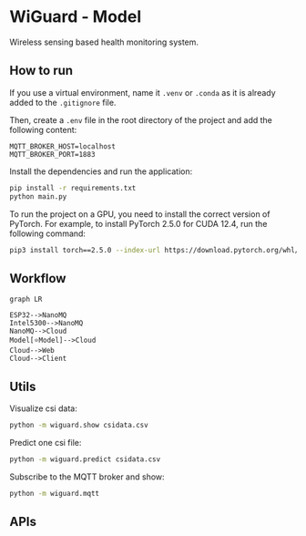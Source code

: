 # WiGuard - Model

Wireless sensing based health monitoring system.

## How to run

If you use a virtual environment, name it `.venv` or `.conda` as it is already added to the `.gitignore` file.

Then, create a `.env` file in the root directory of the project and add the following content:

```properties
MQTT_BROKER_HOST=localhost
MQTT_BROKER_PORT=1883
```

Install the dependencies and run the application:

```bash
pip install -r requirements.txt
python main.py
```

To run the project on a GPU, you need to install the correct version of PyTorch. For example, to install PyTorch 2.5.0 for CUDA 12.4, run the following command:

```bash
pip3 install torch==2.5.0 --index-url https://download.pytorch.org/whl/cu124
```

## Workflow

```mermaid
graph LR

ESP32-->NanoMQ
Intel5300-->NanoMQ
NanoMQ-->Cloud
Model[⭐Model]-->Cloud
Cloud-->Web
Cloud-->Client
```

## Utils

Visualize csi data:

```bash
python -m wiguard.show csidata.csv
```

Predict one csi file:

```bash
python -m wiguard.predict csidata.csv
```

Subscribe to the MQTT broker and show:

```bash
python -m wiguard.mqtt
```

## APIs
